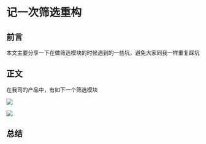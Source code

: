 # 记一次筛选重构

## 前言

本文主要分享一下在做筛选模块的时候遇到的一些坑，避免大家同我一样重复踩坑


## 正文
在我司的产品中，有如下一个筛选模块

![](https://github.com/huangboju/FormView/blob/master/Resource/IMG_1169.jpeg?raw=true) 

![](https://github.com/huangboju/FormView/blob/master/Resource/IMG_1170.jpeg?raw=true)

## 总结
